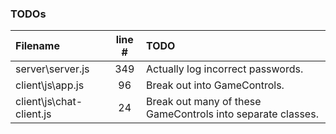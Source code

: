 ### TODOs
| Filename | line # | TODO
|:------|:------:|:------
| server\server.js | 349 | Actually log incorrect passwords.
| client\js\app.js | 96 | Break out into GameControls.
| client\js\chat-client.js | 24 | Break out many of these GameControls into separate classes.